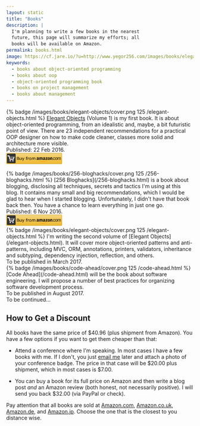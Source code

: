 ```yaml
---
layout: static
title: "Books"
description: |
  I'm planning to write a few books in the nearest
  future, this page will summarize my efforts; all
  books will be available on Amazon.
permalink: books.html
image: https://cf.jare.io/?u=http://www.yegor256.com/images/books/elegant-objects/cover.png
keywords:
  - books about object-oriented programming
  - books about oop
  - object-oriented programming book
  - books on project management
  - books about management
---
```


{% badge /images/books/elegant-objects/cover.png 125 /elegant-objects.html %}
[Elegant Objects](/elegant-objects.html) (Volume 1)
is my first book. It is about object-oriented
programming, from an idealistic and, maybe, a bit futuristic
point of view. There are 23 independent recommendations for
a practical OOP designer on how to make code cleaner, classes
more solid and architecture more visible.
<br/>
Published: 22 Feb 2016.
<br/>
<a href="http://goo.gl/W2WVMk"><img src='/images/books/amazon-buy-button.png' style='height:30px'/></a>

<div class="clear"></div>
{% badge /images/books/256-bloghacks/cover.png 125 /256-bloghacks.html %}
[256 Bloghacks](/256-bloghacks.html) is a book about blogging,
disclosing all techniques, secrets and tactics I'm using at this blog.
It contains many small and big recommendations,
which I would be glad to hear when I started blogging. Unfortunately,
I didn't have that book back then. You have a chance to learn everything
in just one go.
<br/>
Published: 6 Nov 2016.
<br/>
<a href="https://goo.gl/DUcXm9"><img src='/images/books/amazon-buy-button.png' style='height:30px'/></a>

<div class="clear"></div>
{% badge /images/books/elegant-objects/cover.png 125 /elegant-objects.html %}
I'm writing the second volume of [Elegant Objects](/elegant-objects.html).
It will cover more object-oriented patterns and anti-patterns,
including MVC, ORM, annotations, printers, validators, inheritance and subtyping,
dependency injection, reflection, and others.
<br/>
To be published in March 2017.

<div class="clear"></div>
{% badge /images/books/code-ahead/cover.png 125 /code-ahead.html %}
[Code Ahead](/code-ahead.html) will be the book about software engineering. I will
propose a number of best practices for organizing software development
process.
<br/>
To be published in August 2017.

<div class="clear"></div>
To be continued...

## How to Get a Discount

All books have the same price of $40.96 (plus shipment from Amazon).
You have a few options if you want to get them cheaper than that:

  * Attend a conference where I'm speaking. In most cases I have a few
    books with me. If I don't, you just [email me](mailto:shop@yegor256.com) later and attach
    a photo of your conference badge. The price in that case will be $20.00 plus
    shipment, which in most cases is $7.00.

  * You can buy a book for its full price on Amazon and then
    write a blog post _and_ an Amazon review (both honest, not
    necessarily positive). I will send you back $32.00 (via PayPal or check).

Pay attention that all books are sold at
[Amazon.com](https://www.amazon.com/Yegor-Bugayenko/e/B01AM1QMDK/),
[Amazon.co.uk](https://www.amazon.co.uk/Yegor-Bugayenko/e/B01AM1QMDK/),
[Amazon.de](https://www.amazon.de/Yegor-Bugayenko/e/B01AM1QMDK/),
and
[Amazon.jp](https://www.amazon.co.jp/Yegor-Bugayenko/e/B01AM1QMDK/).
Choose the one that is the closest to you distance wise.

